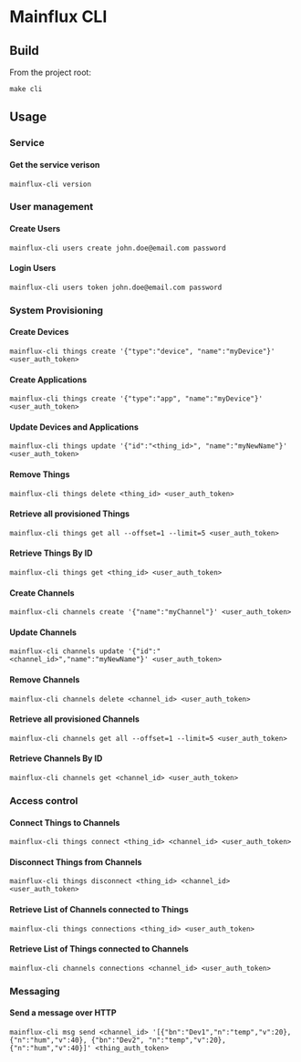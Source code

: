 # Mainflux CLI
## Build
From the project root:
```
make cli
```

## Usage
### Service
#### Get the service verison
```
mainflux-cli version
```

### User management
#### Create Users
```
mainflux-cli users create john.doe@email.com password
```

#### Login Users
```
mainflux-cli users token john.doe@email.com password
```

### System Provisioning
#### Create Devices
```
mainflux-cli things create '{"type":"device", "name":"myDevice"}' <user_auth_token>
```

#### Create Applications
```
mainflux-cli things create '{"type":"app", "name":"myDevice"}' <user_auth_token>
```

#### Update Devices and Applications
```
mainflux-cli things update '{"id":"<thing_id>", "name":"myNewName"}' <user_auth_token>
```

#### Remove Things
```
mainflux-cli things delete <thing_id> <user_auth_token>
```

#### Retrieve all provisioned Things
```
mainflux-cli things get all --offset=1 --limit=5 <user_auth_token>
```

#### Retrieve Things By ID
```
mainflux-cli things get <thing_id> <user_auth_token>
```

#### Create Channels
```
mainflux-cli channels create '{"name":"myChannel"}' <user_auth_token>
```

#### Update Channels
```
mainflux-cli channels update '{"id":"<channel_id>","name":"myNewName"}' <user_auth_token>

```
#### Remove Channels
```
mainflux-cli channels delete <channel_id> <user_auth_token>
```

#### Retrieve all provisioned Channels
```
mainflux-cli channels get all --offset=1 --limit=5 <user_auth_token>
```

#### Retrieve Channels By ID
```
mainflux-cli channels get <channel_id> <user_auth_token>
```

### Access control
#### Connect Things to Channels
```
mainflux-cli things connect <thing_id> <channel_id> <user_auth_token>
```

#### Disconnect Things from Channels
```
mainflux-cli things disconnect <thing_id> <channel_id> <user_auth_token>

```

#### Retrieve List of Channels connected to Things
```
mainflux-cli things connections <thing_id> <user_auth_token>
```

#### Retrieve List of Things connected to Channels
```
mainflux-cli channels connections <channel_id> <user_auth_token>
```

### Messaging
#### Send a message over HTTP
```
mainflux-cli msg send <channel_id> '[{"bn":"Dev1","n":"temp","v":20}, {"n":"hum","v":40}, {"bn":"Dev2", "n":"temp","v":20}, {"n":"hum","v":40}]' <thing_auth_token>
```

